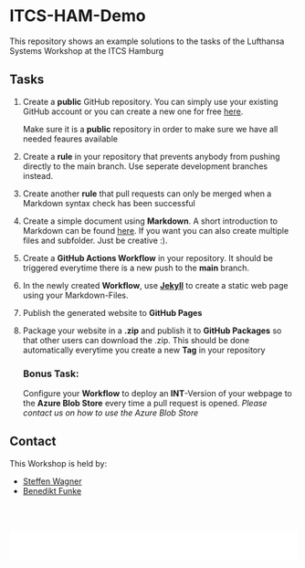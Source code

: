 # ITCS-HAM-Demo
This repository shows an example solutions to the tasks of the Lufthansa Systems Workshop at the ITCS Hamburg

## Tasks

1. Create a **public** GitHub repository. You can simply use your existing GitHub account or you can create a new one for free [here](https://github.com/signup). </p>
Make sure it is a **public** repository in order to make sure we have all needed feaures available</p>
2. Create a **rule** in your repository that prevents anybody from pushing directly to the main branch. Use seperate development branches instead.</p>
3. Create another **rule** that pull requests can only be merged when a Markdown syntax check has been successful</p>
4. Create a simple document using **Markdown**. A short introduction to Markdown can be found [here](https://www.markdownguide.org/basic-syntax/). If you want you can also create multiple files and subfolder. Just be creative :).</p>
5. Create a **GitHub Actions Workflow** in your repository. It should be triggered everytime there is a new push to the **main** branch.</p>
6. In the newly created **Workflow**, use **[Jekyll](https://jekyllrb.com/docs/continuous-integration/github-actions/)** to create a static web page using your Markdown-Files.</p>
7. Publish the generated website to **GitHub Pages**</p>
8. Package your website in a **.zip** and publish it to **GitHub Packages** so that other users can download the .zip. This should be done automatically everytime you create a new **Tag** in your repository</p>
    ### **Bonus Task:**
    Configure your **Workflow** to deploy an **INT**-Version of your webpage to the **Azure Blob Store** every time a pull request is opened. *Please contact us on how to use the Azure Blob Store*

## Contact

This Workshop is held by:

* [Steffen Wagner](https://github.com/wagnst)
* [Benedikt Funke](https://github.com/benfu99/)

&nbsp;  
&nbsp;  

[![lhsystems](/img/lh_lufthansa_systems_1lin_white_RGB.png)](https://www.lhsystems.com/)